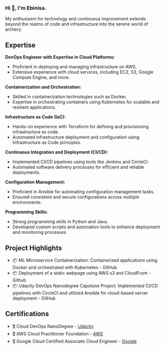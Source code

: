 ### Hi 👋, I'm Ebinisa. 

 My enthusiasm for technology and continuous improvement extends beyond the realms of code and infrastructure into the serene world of archery.

<!--
**ebinisao/ebinisao** is a ✨ _special_ ✨ repository because its `README.md` (this file) appears on your GitHub profile.

Here are some ideas to get you started:

- 🔭 I’m currently working on ...
- 🌱 I’m currently learning ...
- 👯 I’m looking to collaborate on ...
- 🤔 I’m looking for help with ...
- 💬 Ask me about ...
- 📫 How to reach me: ...
- 😄 Pronouns: ...
- ⚡ Fun fact: ...
-->

## Expertise

**DevOps Engineer with Expertise in Cloud Platforms:**
  - Proficient in deploying and managing infrastructure on AWS.
  - Extensive experience with cloud services, including EC2, S3, Google Compute Engine, and more.

**Containerization and Orchestration:**
  - Skilled in containerization technologies such as Docker.
  - Expertise in orchestrating containers using Kubernetes for scalable and resilient applications.

**Infrastructure as Code (IaC):**
  - Hands-on experience with Terraform for defining and provisioning infrastructure as code.
  - Automated infrastructure deployment and configuration using Infrastructure as Code principles.

**Continuous Integration and Deployment (CI/CD):**
  - Implemented CI/CD pipelines using tools like Jenkins and CircleCI.
  - Automated software delivery processes for efficient and reliable deployments.

**Configuration Management:**
  - Proficient in Ansible for automating configuration management tasks.
  - Ensured consistent and secure configurations across multiple environments.

**Programming Skills:**
  - Strong programming skills in Python and Java.
  - Developed custom scripts and automation tools to enhance deployment and monitoring processes.

## Project Highlights
  - 📦 ML Microservice Containerization: Containerized applications using Docker and orchestrated with Kubernetes - GitHub
  - 📦 Deployment of a static webpage using AWS s3 and CloudFront - Github
  - 📦 Udacity DevOps Nanodegree Capstone Project: Implemented CI/CD pipelines with CircleCI and utilized Ansible for cloud-based server deployment - GitHub

## Certifications
  - 🎖 Cloud DevOps NanoDegree - [Udacity](https://graduation.udacity.com/confirm/U9UDXRZU)
  - 🎖 AWS Cloud Practitioner Foundation - [AWS](https://www.credly.com/badges/f66534d2-bc68-48fc-afe2-eafd9a6e2ff1?source=linked_in_profile)
  - 🎖 Google Cloud Certified Associate Cloud Engineer - [Google](https://google.accredible.com/5203e5f8-0193-4560-bb04-da5a8b9f48d6)

